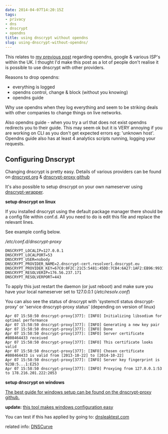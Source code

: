 ```yaml
---
date: 2014-04-07T14:20:15Z
tags:
- privacy
- dns
- dnscrypt
- opendns
title: using dnscrypt without opendns
slug: using-dnscrypt-without-opendns/
---
```


This relates to [my previous post](http://equk.co.uk/2014/04/07/uk-isps-providing-cdn-for-google/) regarding opendns, google & various ISP's within the UK.
I thought I'd make this post as a lot of people don't realise it is possible to use dnscrypt with other providers.

Reasons to drop opendns:

* everything is logged
* opendns control, change & block (without you knowing)
* opendns guide

Why use opendns when they log everything and seem to be striking deals with other companies to change things on live networks.

Also opendns guide - when you try a url that does not exist opendns redirects you to their guide.
This may seem ok but it is VERY annoying if you are working on CLI as you don't get expected errors eg: 'unknown host'.
Opendns guide also has at least 4 analytics scripts running, logging your requests.

Configuring Dnscrypt
---------------

Changing dnscrypt is pretty easy.
Details of various providers can be found on <a href="http://dnscrypt.org/" target="_blank">dnscrypt.org</a> & <a href="https://github.com/jedisct1/dnscrypt-proxy/blob/master/dnscrypt-resolvers.csv" target="_blank"><i class="fa-brands fa-github"></i> dnscrypt-proxy github</a>

It's also possible to setup dnscrypt on your own nameserver using <a href="https://github.com/Cofyc/dnscrypt-wrapper" target="_blank"><i class="fa-brands fa-github"></i> dnscrypt-wrapper</a>.

**<i class="fa-brands fa-linux"></i> setup dnscrypt on linux**

If you installed dnscrypt using the default package manager there should be a config file within conf.d.
All you need to do is edit this file and replace the relevant lines.

See example config below.

*/etc/conf.d/dnscrypt-proxy*

	DNSCRYPT_LOCALIP=127.0.0.1
	DNSCRYPT_LOCALPORT=53
	DNSCRYPT_USER=nobody
	DNSCRYPT_PROVIDER_NAME=2.dnscrypt-cert.resolver1.dnscrypt.eu
	DNSCRYPT_PROVIDER_KEY=67C0:0F2C:21C5:5481:45DD:7CB4:6A27:1AF2:EB96:9931:40A3:09B6:2B8D:1653:1185:9C66
	DNSCRYPT_RESOLVERIP=176.56.237.171
	DNSCRYPT_RESOLVERPORT=443
    
To apply this just restart the daemon (or just reboot) and make sure you have your local nameserver set to 127.0.0.1 (*/etc/resolv.conf*)

You can also see the status of dnscrypt with 'systemctl status dnscrypt-proxy' or 'service dnscrypt-proxy status' (depending on version of linux)

    Apr 07 15:58:50 dnscrypt-proxy[377]: [INFO] Initializing libsodium for optimal performance
    Apr 07 15:58:50 dnscrypt-proxy[377]: [INFO] Generating a new key pair
    Apr 07 15:58:50 dnscrypt-proxy[377]: [INFO] Done
    Apr 07 15:58:50 dnscrypt-proxy[377]: [INFO] Server certificate #808464433 received
    Apr 07 15:58:50 dnscrypt-proxy[377]: [INFO] This certificate looks valid
    Apr 07 15:58:50 dnscrypt-proxy[377]: [INFO] Chosen certificate #808464433 is valid from [2013-10-22] to [2014-10-22]
    Apr 07 15:58:50 dnscrypt-proxy[377]: [INFO] Server key fingerprint is 923B:5...1:E253
    Apr 07 15:58:50 dnscrypt-proxy[377]: [INFO] Proxying from 127.0.0.1:53 to 178.216.201.222:2053


**<i class="fa-brands fa-windows"></i> setup dnscrypt on windows**

<a href="https://github.com/jedisct1/dnscrypt-proxy/blob/master/README-WINDOWS.markdown" target="_blank">The best guide for windows setup can be found on the dnscrypt-proxy github.</a>

**update:** <a href="https://github.com/Noxwizard/dnscrypt-winclient" target="_blank">this tool makes windows configuration easy</a>

You can test if this has applied by going to: <a href="http://dnsleaktest.com/" target="_blank">dnsleaktest.com</a>

related info: <a href="https://en.wikipedia.org/wiki/DNSCurve" target="_blank">DNSCurve</a>